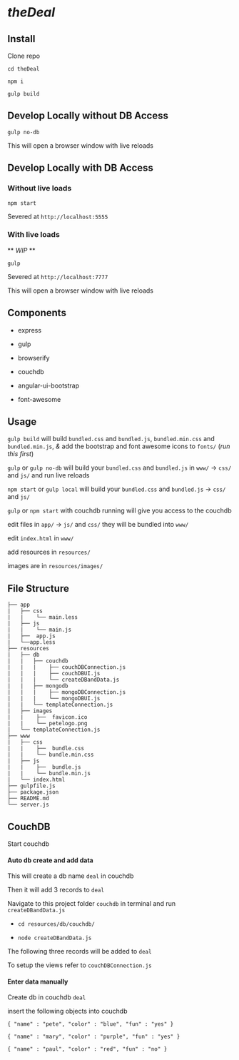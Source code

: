 # _theDeal_

## Install
Clone repo

`cd theDeal`

`npm i`

`gulp build`

## Develop Locally without DB Access
`gulp no-db`

This will open a browser window with live reloads

## Develop Locally with DB Access
### Without live loads
`npm start`

Severed at `http://localhost:5555`

### With live loads
** _WIP_ **

`gulp`

Severed at `http://localhost:7777`

This will open a browser window with live reloads

## Components
- express

- gulp

- browserify

- couchdb

- angular-ui-bootstrap

- font-awesome

## Usage
`gulp build` will build `bundled.css` and `bundled.js`, `bundled.min.css` and `bundled.min.js`, _&_ add the bootstrap and font awesome icons to `fonts/` (_run this first_)

`gulp` or `gulp no-db` will build your `bundled.css` and `bundled.js` in `www/` -> `css/` and `js/` and run live reloads

`npm start` or `gulp local` will build your `bundled.css` and `bundled.js` -> `css/` and `js/`

`gulp` or `npm start` with couchdb running will give you access to the couchdb

edit files in `app/` -> `js/` and `css/` they will be bundled into `www/`

edit `index.html` in `www/`

add resources in `resources/`

images are in `resources/images/`

## File Structure
```
├── app
|   ├── css
|   |    └── main.less
|   ├── js
|   |    └── main.js
|   ├──  app.js
|   └──app.less
├── resources
|   ├── db
|   |   ├── couchdb
|   |   |    ├── couchDBConnection.js
|   |   |    ├── couchDBUI.js
|   |   |    └── createDBandData.js
|   |   ├── mongodb
|   |   |    ├── mongoDBConnection.js
|   |   |    └── mongoDBUI.js
|   |   └── templateConnection.js
|   ├── images
|   |    ├──  favicon.ico
|   |    └── petelogo.png
|   └── templateConnection.js
├── www
|   ├── css
|   |    ├──  bundle.css
|   |    └── bundle.min.css
|   ├── js
|   |    ├──  bundle.js
|   |    └── bundle.min.js
|   └── index.html
├── gulpfile.js
├── package.json
├── README.md
└── server.js
```


## CouchDB
Start couchdb

#### Auto db create and add data
This will create a db name `deal` in couchdb

Then it will add 3 records to `deal`

Navigate to this project folder `couchdb` in terminal and run `createDBandData.js`

- `cd resources/db/couchdb/`

- `node createDBandData.js`

The following three records will be added to `deal`

To setup the views refer to `couchDBConnection.js`

#### Enter data manually
Create db in couchdb `deal`

insert the following objects into couchdb

`{
    "name" : "pete",
    "color" : "blue",
    "fun" : "yes"
}`

`{
    "name" : "mary",
    "color" : "purple",
    "fun" : "yes"
}`

`{
    "name" : "paul",
    "color" : "red",
    "fun" : "no"
}`


